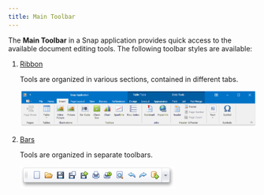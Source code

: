 ```yaml
---
title: Main Toolbar
---
```

The **Main Toolbar** in a Snap application provides quick access to the available document editing tools. The following toolbar styles are available:
1. [Ribbon](../../../../../interface-elements-for-desktop/articles/ribbon.md)
	
	Tools are organized in various sections, contained in different tabs.
	
	![Snap-End-User-UI00](../../../../images/Img20291.png)
2. [Bars](../../../../../interface-elements-for-desktop/articles/navigation-bars.md)
	
	Tools are organized in separate toolbars.
	
	![standard-toolbar-file](../../../../images/Img20403.png)